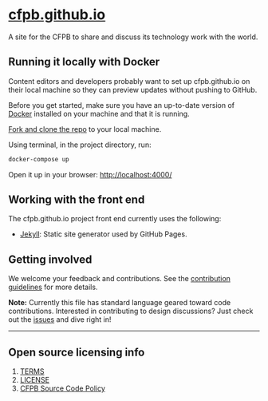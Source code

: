 # [cfpb.github.io](https://cfpb.github.io/)

A site for the CFPB to share and discuss its technology work with the world.

## Running it locally with Docker

Content editors and developers probably want to set up cfpb.github.io on
their local machine so they can preview updates without pushing to GitHub.

Before you get started, make sure you have an up-to-date version of [Docker](https://www.docker.com/get-started/) installed on your machine and that it is running.

[Fork and clone the repo](https://help.github.com/articles/fork-a-repo/)
to your local machine.

Using terminal, in the project directory, run:
```sh
docker-compose up
``` 

Open it up in your browser: [http://localhost:4000/](http://localhost:4000/)


## Working with the front end

The cfpb.github.io project front end currently uses the following:

- [Jekyll](http://jekyllrb.com/): Static site generator used by GitHub Pages.


## Getting involved

We welcome your feedback and contributions.
See the [contribution guidelines](CONTRIBUTING.md) for more details.

**Note:** Currently this file has standard language geared toward code contributions.
Interested in contributing to design discussions? Just check out the
[issues](https://github.com/cfpb/cfpb.github.io/issues) and dive right in!

----

## Open source licensing info
1. [TERMS](TERMS.md)
2. [LICENSE](LICENSE)
3. [CFPB Source Code Policy](https://github.com/cfpb/source-code-policy/)
